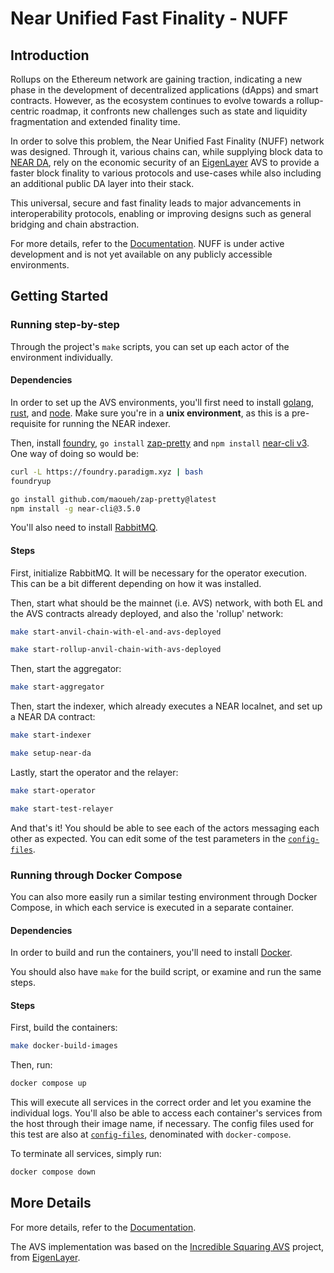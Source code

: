 # Near Unified Fast Finality - NUFF

## Introduction

Rollups on the Ethereum network are gaining traction, indicating a new phase 
in the development of decentralized applications (dApps) and smart contracts.
However, as the ecosystem continues to evolve towards a rollup-centric roadmap, 
it confronts new challenges such as state and liquidity fragmentation and
extended finality time.

In order to solve this problem, the Near Unified Fast Finality (NUFF) network was
designed. Through it, various chains can, while supplying block data to 
[NEAR DA](https://github.com/near/rollup-data-availability), rely on the
economic security of an [EigenLayer](https://www.eigenlayer.xyz) AVS to provide
a faster block finality to various protocols and use-cases while also including 
an additional public DA layer into their stack.

This universal, secure and fast finality leads to major advancements in
interoperability protocols, enabling or improving designs such as general
bridging and chain abstraction.

For more details, refer to the [Documentation](https://nuff.nethermind.io). 
NUFF is under active development and is not yet available on any publicly
accessible environments.

## Getting Started

### Running step-by-step

Through the project's `make` scripts, you can set up each actor of the
environment individually.

#### Dependencies

In order to set up the AVS environments, you'll first need to install
[golang](https://go.dev/dl/), 
[rust](https://doc.rust-lang.org/cargo/getting-started/installation.html), and
[node](https://nodejs.org/en/download).
Make sure you're in a **unix environment**, as this is a pre-requisite
for running the NEAR indexer.

Then, install [foundry](https://book.getfoundry.sh/getting-started/installation),
`go install` [zap-pretty](https://github.com/maoueh/zap-pretty) and `npm install`
[near-cli v3](https://github.com/near/near-cli). One way of doing so would be:

```bash
curl -L https://foundry.paradigm.xyz | bash  
foundryup

go install github.com/maoueh/zap-pretty@latest
npm install -g near-cli@3.5.0
```

You'll also need to install [RabbitMQ](https://www.rabbitmq.com/docs/download).

#### Steps

First, initialize RabbitMQ. It will be necessary for the operator execution.
This can be a bit different depending on how it was installed.

Then, start what should be the mainnet (i.e. AVS) network, with both EL and 
the AVS contracts already deployed, and also the 'rollup' network:

```bash
make start-anvil-chain-with-el-and-avs-deployed
```

```bash 
make start-rollup-anvil-chain-with-avs-deployed
```

Then, start the aggregator:

```bash
make start-aggregator  
```

Then, start the indexer, which already executes a NEAR localnet, and set up
a NEAR DA contract:

```bash
make start-indexer
```

```bash
make setup-near-da
```

Lastly, start the operator and the relayer:

```bash
make start-operator
```

```bash
make start-test-relayer
```

And that's it! You should be able to see each of the actors messaging each
other as expected. You can edit some of the test parameters in the 
[`config-files`](./config-files).

### Running through Docker Compose

You can also more easily run a similar testing environment through Docker 
Compose, in which each service is executed in a separate container.

#### Dependencies

In order to build and run the containers, you'll need to install
[Docker](https://www.docker.com/get-started/).

You should also have `make` for the build script, or examine and run the same
steps.

#### Steps

First, build the containers:

```bash
make docker-build-images
```

Then, run:

```bash
docker compose up
```

This will execute all services in the correct order and let you examine the
individual logs. You'll also be able to access each container's services from 
the host through their image name, if necessary. The config files used for this
test are also at [`config-files`](./config-files), denominated with 
`docker-compose`.

To terminate all services, simply run:

```bash
docker compose down  
```

## More Details

For more details, refer to the [Documentation](https://nuff.nethermind.io).

The AVS implementation was based on the
[Incredible Squaring AVS](https://github.com/Layr-Labs/incredible-squaring-avs)
project, from [EigenLayer](https://www.eigenlayer.xyz).
